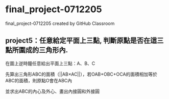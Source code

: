 # final_project-0712205
final_project-0712205 created by GitHub Classroom

## project5：任意給定平面上三點, 判斷原點是否在這三點所圍成的三角形內.

在圖上逆時鐘任意給出平面上三點：A、B、C

先算出三角形ABC的面積（||AB×AC||），若OAB+OBC+OCA的面積相加等於ABC的面積，則原點O會在ABC內

並求出ABC的內心及外心、畫出內接圓和外接圓
